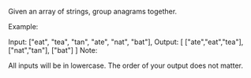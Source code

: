 Given an array of strings, group anagrams together.

Example:

Input: ["eat", "tea", "tan", "ate", "nat", "bat"],
Output:
[
["ate","eat","tea"],
["nat","tan"],
["bat"]
]
Note:

All inputs will be in lowercase.
The order of your output does not matter.
